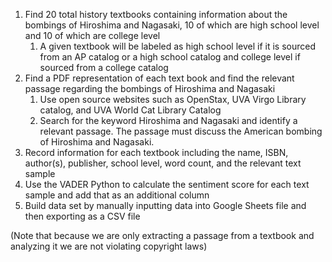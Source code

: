 1. Find 20 total history textbooks containing information about the bombings of Hiroshima and Nagasaki, 10 of which are high school level and 10 of which are college level
   1. A given textbook will be labeled as high school level if it is sourced from an AP catalog or a high school catalog and college level if sourced from a college catalog
2. Find a PDF representation of each text book and find the relevant passage regarding the bombings of Hiroshima and Nagasaki
   1. Use open source websites such as OpenStax, UVA Virgo Library catalog, and UVA World Cat Library Catalog
   2. Search for the keyword Hiroshima and Nagasaki and identify a relevant passage. The passage must discuss the American bombing of Hiroshima and Nagasaki.
3. Record information for each textbook including the name, ISBN, author(s), publisher, school level, word count, and the relevant text sample
4. Use the VADER Python to calculate the sentiment score for each text sample and add that as an additional column
5. Build data set by manually inputting data into Google Sheets file and then exporting as a CSV file

(Note that because we are only extracting a passage from a textbook and analyzing it we are not violating copyright laws)
